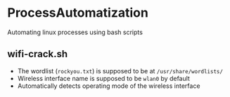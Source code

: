 # ProcessAutomatization
Automating linux processes using bash scripts

## wifi-crack.sh
* The wordlist (`rockyou.txt`) is supposed to be at `/usr/share/wordlists/`
* Wireless interface name is supposed to be `wlan0` by default
* Automatically detects operating mode of the wireless interface
